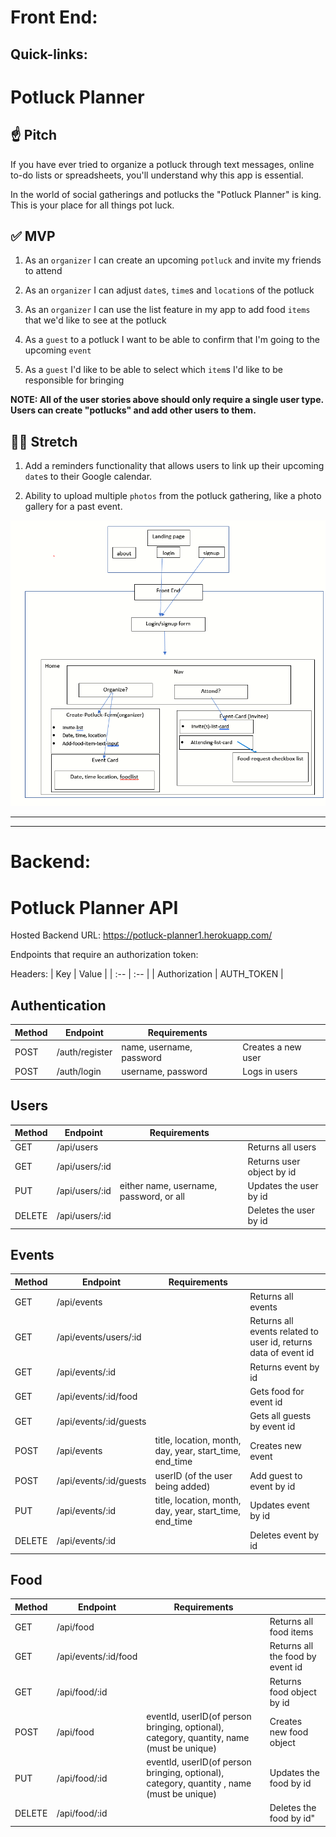 # Front End:


## Quick-links:








# Potluck Planner

## ☝️ **Pitch**

If you have ever tried to organize a potluck through text messages, online to-do lists or spreadsheets, you'll understand why this app is essential.

In the world of social gatherings and potlucks the "Potluck Planner" is king. This is your place for all things pot luck.

## ✅ **MVP**

1. As an `organizer` I can create an upcoming `potluck` and invite my friends to attend

2. As an `organizer` I can adjust `date`s, `time`s and `location`s of the potluck

3. As an `organizer` I can use the list feature in my app to add food `items` that we'd like to see at the potluck

4. As a `guest` to a potluck I want to be able to confirm that I'm going to the upcoming `event`

5. As a `guest` I'd like to be able to select which `item`s I'd like to be responsible for bringing

**NOTE: All of the user stories above should only require a single user type. Users can create "potlucks" and add other users to them.**

## 🏃‍♀️ **Stretch**

1. Add a reminders functionality that allows users to link up their upcoming `date`s to their Google calendar.

2. Ability to upload multiple `photos` from the potluck gathering, like a photo gallery for a past event.




![](component-hierarchy.png)


---
---

# Backend:

# Potluck Planner API

Hosted Backend URL: https://potluck-planner1.herokuapp.com/

Endpoints that require an authorization token:

Headers:
| Key | Value |
| :-- | :-- |
| Authorization | AUTH_TOKEN |

## Authentication

| Method | Endpoint       | Requirements             |                    |
| ------ | -------------- | ------------------------ | ------------------ |
| POST   | /auth/register | name, username, password | Creates a new user |
| POST   | /auth/login    | username, password       | Logs in users      |

## Users

| Method | Endpoint       | Requirements                            |                           |
| ------ | -------------- | --------------------------------------- | ------------------------- |
| GET    | /api/users     |                                         | Returns all users         |
| GET    | /api/users/:id |                                         | Returns user object by id |
| PUT    | /api/users/:id | either name, username, password, or all | Updates the user by id    |
| DELETE | /api/users/:id |                                         | Deletes the user by id    |

## Events

| Method | Endpoint               | Requirements                                            |                                                                 |
| ------ | ---------------------- | ------------------------------------------------------- | --------------------------------------------------------------- |
| GET    | /api/events            |                                                         | Returns all events                                              |
| GET    | /api/events/users/:id  |                                                         | Returns all events related to user id, returns data of event id |
| GET    | /api/events/:id        |                                                         | Returns event by id                                             |
| GET    | /api/events/:id/food   |                                                         | Gets food for event id                                          |
| GET    | /api/events/:id/guests |                                                         | Gets all guests by event id                                     |
| POST   | /api/events            | title, location, month, day, year, start_time, end_time | Creates new event                                               |
| POST   | /api/events/:id/guests | userID (of the user being added)                        | Add guest to event by id                                        |
| PUT    | /api/events/:id        | title, location, month, day, year, start_time, end_time | Updates event by id                                             |
| DELETE | /api/events/:id        |                                                         | Deletes event by id                                             |

## Food

| Method | Endpoint             | Requirements                                                          |                                  |
| ------ | -------------------- | --------------------------------------------------------------------- | -------------------------------- |
| GET    | /api/food            |                                                                       | Returns all food items           |
| GET    | /api/events/:id/food |                                                                       | Returns all the food by event id |
| GET    | /api/food/:id        |                                                                       | Returns food object by id        |
| POST   | /api/food            | eventId, userID(of person bringing, optional), category, quantity, name (must be unique)  | Creates new food object          |
| PUT    | /api/food/:id        | eventId, userID(of person bringing, optional), category, quantity , name (must be unique) | Updates the food by id           |
| DELETE | /api/food/:id        |                                                                       | Deletes the food by id"          |
